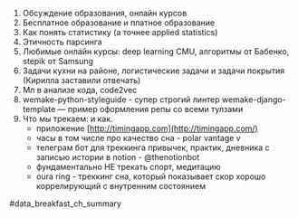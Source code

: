 1. Обсуждение образования, онлайн курсов
2. Бесплатное образование и платное образование
3. Как понять статистику (а точнее applied statistics)
4. Этичность парсинга
5. Любимые онлайн курсы: deep learning CMU, алгоритмы от Бабенко, stepik от Samsung
6. Задачи кухни на районе, логистические задачи и задачи покрытия (Кирилла заставили отвечать)
7. Мл в анализе кода, code2vec
8. wemake-python-styleguide - супер строгий линтер
	wemake-django-template — пример оформления репы со всеми тулзами
9. Что мы трекаем: и как.
	* приложение [](http://timingapp.com/)[http://timingapp.com](http://timingapp.com/)
	* часы в том числе про качество сна - polar vantage v
	* телеграм бот для треккинга привычек, практик, дневника с записью истории в notion - @thenotionbot
	* фундаментально НЕ трекать спорт, медитацию 
	* oura ring - треккинг сна, который показывает скор хорошо коррелирующий с внутренним состоянием

#data_breakfast_ch_summary